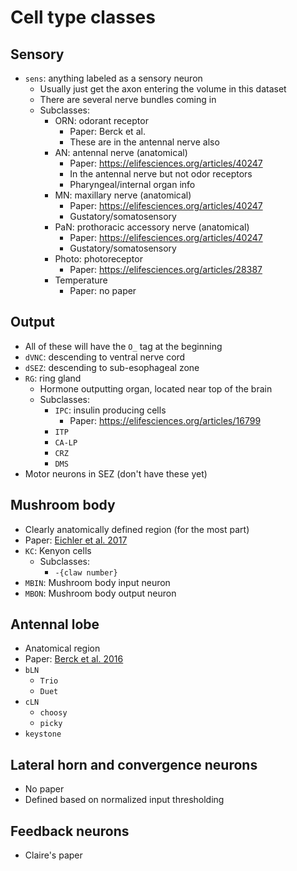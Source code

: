 # Cell type classes

Sensory
---
- `sens`: anything labeled as a sensory neuron
   - Usually just get the axon entering the volume in this dataset
   - There are several nerve bundles coming in
   - Subclasses:
      - ORN: odorant receptor
         - Paper: Berck et al.
         - These are in the antennal nerve also
      - AN: antennal nerve (anatomical)
         - Paper: https://elifesciences.org/articles/40247
         - In the antennal nerve but not odor receptors
         - Pharyngeal/internal organ info
      - MN: maxillary nerve (anatomical)
         - Paper: https://elifesciences.org/articles/40247
         - Gustatory/somatosensory
      - PaN: prothoracic accessory nerve (anatomical)
         - Paper: https://elifesciences.org/articles/40247
         - Gustatory/somatosensory
      - Photo: photoreceptor
         - Paper: https://elifesciences.org/articles/28387
      - Temperature
         - Paper: no paper

Output 
--- 
- All of these will have the `O_` tag at the beginning
- `dVNC`: descending to ventral nerve cord
- `dSEZ`: descending to sub-esophageal zone
- `RG`: ring gland
   - Hormone outputting organ, located near top of the brain
   - Subclasses: 
      - `IPC`: insulin producing cells
         - Paper: https://elifesciences.org/articles/16799
      - `ITP`
      - `CA-LP`
      - `CRZ` 
      - `DMS`
- Motor neurons in SEZ (don't have these yet)

Mushroom body
--- 
- Clearly anatomically defined region (for the most part)
- Paper: [Eichler et al. 2017](https://www.nature.com/articles/nature23455)
- `KC`: Kenyon cells
   - Subclasses:
      - `-{claw number}`
- `MBIN`: Mushroom body input neuron
- `MBON`: Mushroom body output neuron

Antennal lobe
--- 
- Anatomical region
- Paper: [Berck et al. 2016](https://elifesciences.org/articles/14859)
- `bLN`
   - `Trio`
   - `Duet`
- `cLN`
   - `choosy`
   - `picky`
- `keystone`

Lateral horn and convergence neurons
---
- No paper
- Defined based on normalized input thresholding

Feedback neurons
---
- Claire's paper